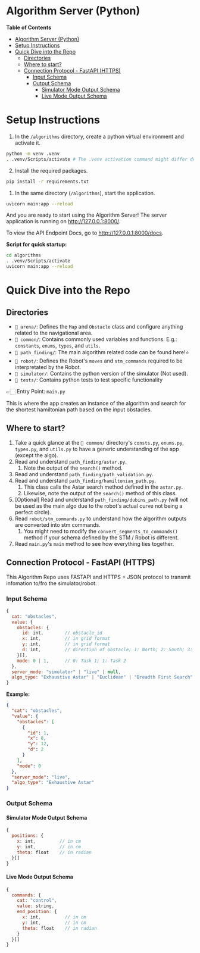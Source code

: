 # Algorithm Server (Python)

**Table of Contents**

- [Algorithm Server (Python)](#algorithm-server-python)
- [Setup Instructions](#setup-instructions)
- [Quick Dive into the Repo](#quick-dive-into-the-repo)
  - [Directories](#directories)
  - [Where to start?](#where-to-start)
  - [Connection Protocol - FastAPI (HTTPS)](#connection-protocol---fastapi-https)
    - [Input Schema](#input-schema)
    - [Output Schema](#output-schema)
      - [Simulator Mode Output Schema](#simulator-mode-output-schema)
      - [Live Mode Output Schema](#live-mode-output-schema)

# Setup Instructions

1. In the `/algorithms` directory, create a python virtual environment and activate it.

```bash
python -m venv .venv
. .venv/Scripts/activate # The .venv activation command might differ depending on your operating system
```

2. Install the required packages.

```bash
pip install -r requirements.txt
```

1. In the same directory (`/algorithms`), start the application.

```bash
uvicorn main:app --reload
```

And you are ready to start using the Algorithm Server! The server application is running on http://127.0.0.1:8000/.

To view the API Endpoint Docs, go to http://127.0.0.1:8000/docs.

**Script for quick startup:**

```bash
cd algorithms
. .venv/Scripts/activate
uvicorn main:app --reload
```

# Quick Dive into the Repo

## Directories

- `📁 arena/`: Defines the `Map` and `Obstacle` class and configure anything related to the navigational area.
- `📁 common/`: Contains commonly used variables and functions. E.g.: `constants`, `enums`, `types`, and `utils`.
- `📁 path_finding/`: The main algorithm related code can be found here!⭐
- `📁 robot/`: Defines the Robot's `moves` and `stm_commands` required to be interpretated by the Robot.
- `📁 simulator/`: Contains the python version of the simulator (Not used).
- `📁 tests/`: Contains python tests to test specific functionality

👉🏻 Entry Point: `main.py`

This is where the app creates an instance of the algorithm and search for the shortest hamiltonian path based on the input obstacles.

## Where to start?

1. Take a quick glance at the `📁 common/` directory's `consts.py`, `enums.py`, `types.py`, and `utils.py` to have a generic understanding of the app (except the algo).
2. Read and understand `path_finding/astar.py`.
   1. Note the output of the `search()` method.
3. Read and understand `path_finding/path_validation.py`.
4. Read and understand `path_finding/hamiltonian_path.py`.
   1. This class calls the Astar search method defined in the `astar.py`.
   2. Likewise, note the output of the `search()` method of this class.
5. [Optional] Read and understand `path_finding/dubins_path.py` (will not be used as the main algo due to the robot's actual curve not being a perfect circle).
6. Read `robot/stm_commands.py` to understand how the algorithm outputs are converted into stm commands.
   1. You might need to modify the `convert_segments_to_commands()` method if your schema defined by the STM / Robot is different.
7. Read `main.py`'s `main` method to see how everything ties together.

## Connection Protocol - FastAPI (HTTPS)

This Algorithm Repo uses FASTAPI and HTTPS + JSON protocol to transmit infomation to/fro the simulator/robot.

### Input Schema

```javascript
{
  cat: "obstacles",
  value: {
    obstacles: {
      id: int,        // obstacle_id
      x: int,         // in grid format
      y: int,         // in grid format
      d: int,         // direction of obstacle; 1: North; 2: South; 3: East; 4: West
    }[],
    mode: 0 | 1,      // 0: Task 1; 1: Task 2
  },
  server_mode: "simulator" | "live" | null,                                     // Optional
  algo_type: "Exhaustive Astar" | "Euclidean" | "Breadth First Search" | null   // Optional
}
```

**Example:**

```json
{
  "cat": "obstacles",
  "value": {
    "obstacles": [
      {
        "id": 1,
        "x": 8,
        "y": 12,
        "d": 2
      }
    ],
    "mode": 0
  },
  "server_mode": "live",
  "algo_type": "Exhaustive Astar"
}
```

### Output Schema

#### Simulator Mode Output Schema

```javascript
{
  positions: {
    x: int,         // in cm
    y: int,         // in cm
    theta: float    // in radian
  }[]
}
```

#### Live Mode Output Schema

```javascript
{
  commands: {
    cat: "control",
    value: string,
    end_position: {
      x: int,         // in cm
      y: int,         // in cm
      theta: float    // in radian
    }
  }[]
}
```
